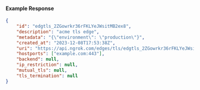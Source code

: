 <!-- Code generated for API Clients. DO NOT EDIT. -->

#### Example Response

```json
{
	"id": "edgtls_2ZGowrkr36rFKLYeJWsitMB2ex8",
	"description": "acme tls edge",
	"metadata": "{\"environment\": \"production\"}",
	"created_at": "2023-12-08T17:53:38Z",
	"uri": "https://api.ngrok.com/edges/tls/edgtls_2ZGowrkr36rFKLYeJWsitMB2ex8",
	"hostports": ["example.com:443"],
	"backend": null,
	"ip_restriction": null,
	"mutual_tls": null,
	"tls_termination": null
}
```
